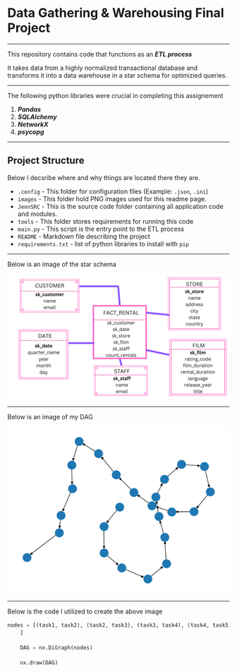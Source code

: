 # Data Gathering & Warehousing Final Project
---

This repository contains code that functions as an ***ETL process***

It takes data from a highly normalized transactional database and transforms it into a data warehouse in a star schema for optimizied queries.

---
The following python libraries were crucial in completing this assignement

1. ***Pandas***
2. ***SQLAlchemy***
3. ***NetworkX***
4. ***psycopg***

---
## Project Structure
Below I decsribe where and why things are located there they are.
*   `.config` - This folder for configuration files (Example: `.json`, `.ini`)
*   `images` - This folder hold PNG images used for this readme page.
*   `JennSRC` - This is the source code folder containing all application code and modules.
*   `tools` - This folder stores requirements for running this code
*   `main.py` - This script is the entry point to the ETL process
*   `README` - Markdown file describing the project
*   `requirements.txt` - list of python libraries to install with `pip`



---
Below is an image of the star schema

![img](images/StarSchema.png)

---

Below is an image of my DAG

![img](images/DAG.png)

---
Below is the code I utilized to create the above image

``` python 
nodes = [(task1, task2), (task2, task3), (task3, task4), (task4, task5), (task5, task6), (task6, task7), (task7, task8), (task8, task9), (task9, task10), (task10, task11), (task11, task12), (task12, task13),(task13, task14), (task14, task15), (task15, task16), (task16, task17), (task17, task18), (task18, task19), (task19, task20), (task20, task21), (task21, task22), (task22, task23), (task23, task24),(task24, task25)             
    ]
    
    DAG = nx.DiGraph(nodes)
   
    nx.draw(DAG)